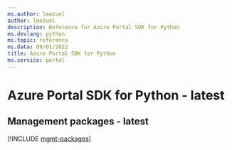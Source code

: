 ```yaml
---
ms.author: lmazuel
author: lmazuel
description: Reference for Azure Portal SDK for Python
ms.devlang: python
ms.topic: reference
ms.data: 09/01/2022
title: Azure Portal SDK for Python
ms.service: portal
---
```

# Azure Portal SDK for Python - latest

## Management packages - latest
[!INCLUDE [mgmt-packages](portal-mgmt-index.md)]